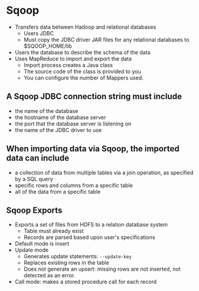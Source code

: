 # Sqoop
* Transfers data between Hadoop and relational databases
  - Users JDBC
  - Must copy the JDBC driver JAR files for any relational databases to $SQOOP_HOME/lib
* Users the database to describe the schema of the data
* Uses MapReduce to import and export the data
  - Import process creates a Java class
  - The source code of the class is provided to you
  - You can configure the number of Mappers used. 
  
## A Sqoop JDBC connection string must include
* the name of the database 
* the hostname of the database server
* the port that the database server is listening on
* the name of the JDBC driver to use 

## When importing data via Sqoop, the imported data can include
* a collection of data from multiple tables via a join operation, as specified by a SQL query
* specific rows and columns from a specific table
* all of the data from a specific table
 
## Sqoop Exports
* Exports a set of files from HDFS to a relation database system
  - Table must already exist
  - Records are parsed based upon user's specifications
* Default mode is insert
* Update mode 
  - Generates update statements: `--update-key`
  - Replaces existing rows in the table
  - Does not generate an upsert: missing rows are not inserted, not detected as an error. 
* Call mode: makes a stored procedure call for each record
